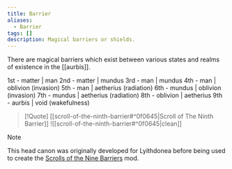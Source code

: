 ```yaml
---
title: Barrier
aliases:
  - Barrier
tags: []
description: Magical barriers or shields.
---
```

There are magical barriers which exist between various states and realms of existence in the [[aurbis]].

1st - matter | man
2nd - matter | mundus
3rd - man | mundus
4th - man | oblivion (invasion)
5th - man | aetherius (radiation)
6th - mundus | oblivion (invasion)
7th - mundus | aetherius (radiation)
8th - oblivion | aetherius
9th - aurbis | void (wakefulness)

> [!Quote] [[scroll-of-the-ninth-barrier#^0f0645|Scroll of The Ninth Barrier]]
> ![[scroll-of-the-ninth-barrier#^0f0645|clean]]

> [!Note]
> This head canon was originally developed for Lyithdonea before being used to create the [Scrolls of the Nine Barriers](https://www.nexusmods.com/morrowind/mods/45831) mod.